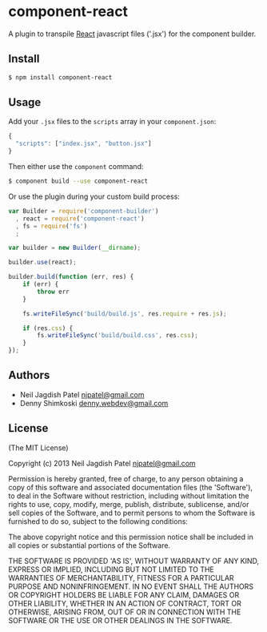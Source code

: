 # component-react

A plugin to transpile [React](https://github.com/facebook/react) javascript files ('.jsx') for the component builder.

## Install

```bash
$ npm install component-react
```

## Usage
  
Add your `.jsx` files to the `scripts` array in your `component.json`:

```javascript
{
  "scripts": ["index.jsx", "button.jsx"]
}
```

Then either use the ```component``` command:

```bash
$ component build --use component-react
```

Or use the plugin during your custom build process:

```javascript
var Builder = require('component-builder')
  , react = require('component-react')
  , fs = require('fs')
  ;

var builder = new Builder(__dirname);

builder.use(react);

builder.build(function (err, res) {
	if (err) {
		throw err
	}

	fs.writeFileSync('build/build.js', res.require + res.js);

	if (res.css) {
		fs.writeFileSync('build/build.css', res.css);
	}
});
```

## Authors

* Neil Jagdish Patel <njpatel@gmail.com>
* Denny Shimkoski <denny.webdev@gmail.com>

## License

(The MIT License)

Copyright (c) 2013 Neil Jagdish Patel <njpatel@gmail.com>

Permission is hereby granted, free of charge, to any person obtaining a copy of this software and associated documentation files (the 'Software'), to deal in the Software without restriction, including without limitation the rights to use, copy, modify, merge, publish, distribute, sublicense, and/or sell copies of the Software, and to permit persons to whom the Software is furnished to do so, subject to the following conditions:

The above copyright notice and this permission notice shall be included in all copies or substantial portions of the Software.

THE SOFTWARE IS PROVIDED 'AS IS', WITHOUT WARRANTY OF ANY KIND, EXPRESS OR IMPLIED, INCLUDING BUT NOT LIMITED TO THE WARRANTIES OF MERCHANTABILITY, FITNESS FOR A PARTICULAR PURPOSE AND NONINFRINGEMENT. IN NO EVENT SHALL THE AUTHORS OR COPYRIGHT HOLDERS BE LIABLE FOR ANY CLAIM, DAMAGES OR OTHER LIABILITY, WHETHER IN AN ACTION OF CONTRACT, TORT OR OTHERWISE, ARISING FROM, OUT OF OR IN CONNECTION WITH THE SOFTWARE OR THE USE OR OTHER DEALINGS IN THE SOFTWARE.
